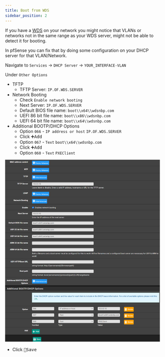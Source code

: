 ```yaml
---
title: Boot from WDS
sidebar_position: 2
---
```


If you have a [WDS](https://docs.microsoft.com/en-us/windows/win32/wds/windows-deployment-services-portal) on your network
you might notice that VLANs or networks not in the same range as your WDS server, might not be able to detect it for booting.

In pfSense you can fix that by doing some configuration on your DHCP server for that VLAN/Network.

Navigate to `Services` -> `DHCP Server` -> `YOUR_INTERFACE-VLAN`

Under `Other Options`

- TFTP
  - TFTP Server: `IP.OF.WDS.SERVER`
- Network Booting
  - Check `Enable network booting`
  - Next Server: `IP.OF.WDS.SERVER`
  - Default BIOS file name: `boot\\x64\\wdsnbp.com`
  - UEFI 86 bit file name: `boot\\x86\\wdsnbp.com`
  - UEFI 64 bit file name: `boot\\x64\\wdsnbp.com`
- Additional BOOTP/DHCP Options
  - Option `066` - `IP address or host` `IP.OF.WDS.SERVER`
  - Click <kbd>➕Add</kbd>
  - Option `067` - `Text` `boot\\x64\\wdsnbp.com`
  - Click <kbd>➕Add</kbd>
  - Option `060` - `Text` `PXEClient`

![wds-server](./img/wds-server.png)

- Click <kbd>💾Save</kbd>
